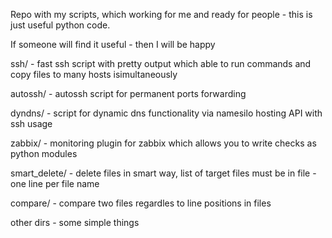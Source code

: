 Repo with my scripts, which working for me and ready for people - this is just useful python code.

If someone will find it useful - then I will be happy

ssh/ - fast ssh script with pretty output which able to run commands and copy files to many hosts isimultaneously

autossh/ - autossh script for permanent ports forwarding

dyndns/ - script for dynamic dns functionality via namesilo hosting API with ssh usage

zabbix/ - monitoring plugin for zabbix which allows you to write checks as python modules

smart_delete/ - delete files in smart way, list of target files must be in file - one line per file name

compare/ - compare two files regardles to line positions in files

other dirs - some simple things
